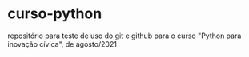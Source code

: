 # curso-python
repositório para teste de uso do git e github para o curso "Python para inovação cívica", de agosto/2021
